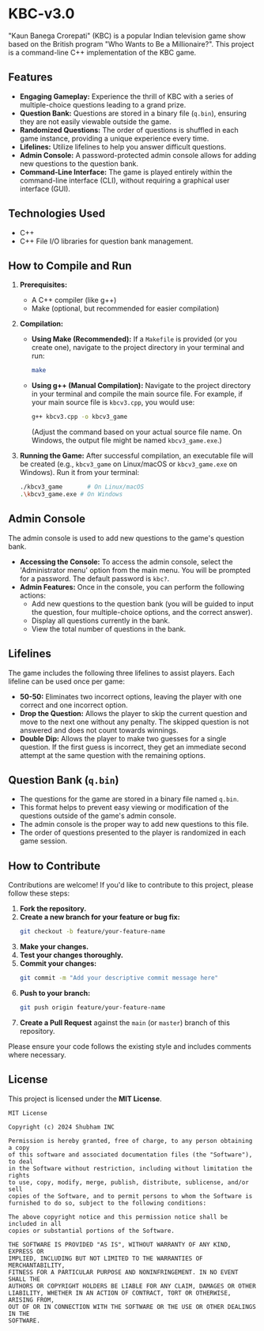 # KBC-v3.0

"Kaun Banega Crorepati" (KBC) is a popular Indian television game show based on the British program "Who Wants to Be a Millionaire?". This project is a command-line C++ implementation of the KBC game.

## Features

*   **Engaging Gameplay:** Experience the thrill of KBC with a series of multiple-choice questions leading to a grand prize.
*   **Question Bank:** Questions are stored in a binary file (`q.bin`), ensuring they are not easily viewable outside the game.
*   **Randomized Questions:** The order of questions is shuffled in each game instance, providing a unique experience every time.
*   **Lifelines:** Utilize lifelines to help you answer difficult questions.
*   **Admin Console:** A password-protected admin console allows for adding new questions to the question bank.
*   **Command-Line Interface:** The game is played entirely within the command-line interface (CLI), without requiring a graphical user interface (GUI).

## Technologies Used

*   C++
*   C++ File I/O libraries for question bank management.

## How to Compile and Run

1.  **Prerequisites:**
    *   A C++ compiler (like g++)
    *   Make (optional, but recommended for easier compilation)

2.  **Compilation:**
    *   **Using Make (Recommended):**
        If a `Makefile` is provided (or you create one), navigate to the project directory in your terminal and run:
        ```bash
        make
        ```
    *   **Using g++ (Manual Compilation):**
        Navigate to the project directory in your terminal and compile the main source file. For example, if your main source file is `kbcv3.cpp`, you would use:
        ```bash
        g++ kbcv3.cpp -o kbcv3_game
        ```
        (Adjust the command based on your actual source file name. On Windows, the output file might be named `kbcv3_game.exe`.)

3.  **Running the Game:**
    After successful compilation, an executable file will be created (e.g., `kbcv3_game` on Linux/macOS or `kbcv3_game.exe` on Windows). Run it from your terminal:
    ```bash
    ./kbcv3_game       # On Linux/macOS
    .\kbcv3_game.exe # On Windows
    ```

## Admin Console
The admin console is used to add new questions to the game's question bank.

*   **Accessing the Console:** To access the admin console, select the 'Administrator menu' option from the main menu. You will be prompted for a password. The default password is `kbc?`.
*   **Admin Features:** Once in the console, you can perform the following actions:
    *   Add new questions to the question bank (you will be guided to input the question, four multiple-choice options, and the correct answer).
    *   Display all questions currently in the bank.
    *   View the total number of questions in the bank.

## Lifelines

The game includes the following three lifelines to assist players. Each lifeline can be used once per game:

*   **50-50:** Eliminates two incorrect options, leaving the player with one correct and one incorrect option.
*   **Drop the Question:** Allows the player to skip the current question and move to the next one without any penalty. The skipped question is not answered and does not count towards winnings.
*   **Double Dip:** Allows the player to make two guesses for a single question. If the first guess is incorrect, they get an immediate second attempt at the same question with the remaining options.

## Question Bank (`q.bin`)

*   The questions for the game are stored in a binary file named `q.bin`.
*   This format helps to prevent easy viewing or modification of the questions outside of the game's admin console.
*   The admin console is the proper way to add new questions to this file.
*   The order of questions presented to the player is randomized in each game session.

## How to Contribute

Contributions are welcome! If you'd like to contribute to this project, please follow these steps:

1.  **Fork the repository.**
2.  **Create a new branch for your feature or bug fix:**
    ```bash
    git checkout -b feature/your-feature-name
    ```
3.  **Make your changes.**
4.  **Test your changes thoroughly.**
5.  **Commit your changes:**
    ```bash
    git commit -m "Add your descriptive commit message here"
    ```
6.  **Push to your branch:**
    ```bash
    git push origin feature/your-feature-name
    ```
7.  **Create a Pull Request** against the `main` (or `master`) branch of this repository.

Please ensure your code follows the existing style and includes comments where necessary.

## License

This project is licensed under the **MIT License**.

```
MIT License

Copyright (c) 2024 Shubham INC

Permission is hereby granted, free of charge, to any person obtaining a copy
of this software and associated documentation files (the "Software"), to deal
in the Software without restriction, including without limitation the rights
to use, copy, modify, merge, publish, distribute, sublicense, and/or sell
copies of the Software, and to permit persons to whom the Software is
furnished to do so, subject to the following conditions:

The above copyright notice and this permission notice shall be included in all
copies or substantial portions of the Software.

THE SOFTWARE IS PROVIDED "AS IS", WITHOUT WARRANTY OF ANY KIND, EXPRESS OR
IMPLIED, INCLUDING BUT NOT LIMITED TO THE WARRANTIES OF MERCHANTABILITY,
FITNESS FOR A PARTICULAR PURPOSE AND NONINFRINGEMENT. IN NO EVENT SHALL THE
AUTHORS OR COPYRIGHT HOLDERS BE LIABLE FOR ANY CLAIM, DAMAGES OR OTHER
LIABILITY, WHETHER IN AN ACTION OF CONTRACT, TORT OR OTHERWISE, ARISING FROM,
OUT OF OR IN CONNECTION WITH THE SOFTWARE OR THE USE OR OTHER DEALINGS IN THE
SOFTWARE.
```
